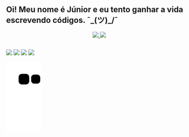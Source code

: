## Oi! Meu nome é Júnior e eu tento ganhar a vida escrevendo códigos. ¯\_(ツ)_/¯

<div align="center">
  <a href="https://github.com/n3xtzera">
  <img height="180em" src="https://github-readme-stats.vercel.app/api?username=n3xtzera&show_icons=true&theme=dracula&include_all_commits=true&count_private=true"/>
  <img height="180em" src="https://github-readme-stats.vercel.app/api/top-langs/?username=n3xtzera&layout=compact&langs_count=7&theme=dracula"/>
</div>

  
  ##
 
<div> 
  <a href="https://www.instagram.com/n3xtyk1ng/" target="_blank"><img src="https://img.shields.io/badge/-Instagram-%23E4405F?style=for-the-badge&logo=instagram&logoColor=white" target="_blank"></a>
 	<a href="https://www.twitch.tv/n3xtycs" target="_blank"><img src="https://img.shields.io/badge/Twitch-9146FF?style=for-the-badge&logo=twitch&logoColor=white" target="_blank"></a>
  <a href = "mailto:mizanin02@gmail.com"><img src="https://img.shields.io/badge/-Gmail-%23333?style=for-the-badge&logo=gmail&logoColor=white" target="_blank"></a>
  <a href="https://www.linkedin.com/in/junior-silva-36a729217/" target="_blank"><img src="https://img.shields.io/badge/-LinkedIn-%230077B5?style=for-the-badge&logo=linkedin&logoColor=white" target="_blank"></a> 
 
  ![Snake animation](https://github.com/rafaballerini/rafaballerini/blob/output/github-contribution-grid-snake.svg)
 
</div>

